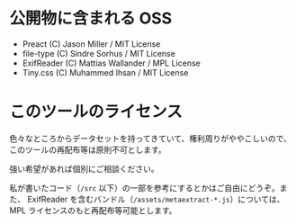 # 公開物に含まれる OSS

- Preact (C) Jason Miller / MIT License
- file-type (C) Sindre Sorhus / MIT License
- ExifReader (C) Mattias Wallander / MPL License
- Tiny.css (C) Muhammed Ihsan / MIT License

# このツールのライセンス

色々なところからデータセットを持ってきていて、権利周りがややこしいので、このツールの再配布等は原則不可とします。

強い希望があれば個別にご相談ください。

私が書いたコード（`/src` 以下）の一部を参考にするとかはご自由にどうぞ。また、 ExifReader を含むバンドル（`/assets/metaextract-*.js`）については、 MPL ライセンスのもと再配布等可能とします。

